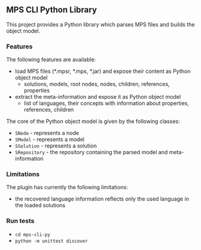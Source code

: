 ## MPS CLI Python Library

This project provides a Python library which parses MPS files and builds the object model.

### Features
The following features are available:
- load MPS files (*.mpsr, *.mps, *.jar) and expose their content as Python object model 
  - solutions, models, root nodes, nodes, children, references, properties
- extract the meta-information and expose it as Python object model
  - list of languages, their concepts with information about properties, references, children

The core of the Python object model is given by the following classes:
- `SNode` - represents a node
- `SModel` - represents a model
- `SSolution` - represents a solution
- `SRepository` - the repository containing the parsed model and meta-information

### Limitations
The plugin has currently the following limitations:
- the recovered language information reflects only the used language in the loaded solutions

### Run tests

- `cd mps-cli-py`
- `python -m unittest discover`